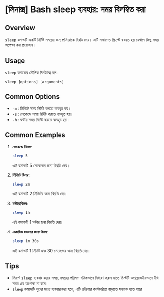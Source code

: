 # [লিনাক্স] Bash sleep ব্যবহার: সময় বিলম্বিত করা

## Overview
`sleep` কমান্ডটি একটি নির্দিষ্ট সময়ের জন্য প্রক্রিয়াকে বিরতি দেয়। এটি সাধারণত স্ক্রিপ্টে ব্যবহৃত হয় যেখানে কিছু সময় অপেক্ষা করা প্রয়োজন।

## Usage
`sleep` কমান্ডের মৌলিক সিনট্যাক্স হল:

```
sleep [options] [arguments]
```

## Common Options
- `-m` : মিনিটে সময় নির্দিষ্ট করতে ব্যবহৃত হয়।
- `-s` : সেকেন্ডে সময় নির্দিষ্ট করতে ব্যবহৃত হয়।
- `-h` : ঘন্টায় সময় নির্দিষ্ট করতে ব্যবহৃত হয়।

## Common Examples
1. **সেকেন্ডে বিলম্ব**:
   ```bash
   sleep 5
   ```
   এই কমান্ডটি 5 সেকেন্ডের জন্য বিরতি দেয়।

2. **মিনিটে বিলম্ব**:
   ```bash
   sleep 2m
   ```
   এই কমান্ডটি 2 মিনিটের জন্য বিরতি দেয়।

3. **ঘন্টায় বিলম্ব**:
   ```bash
   sleep 1h
   ```
   এই কমান্ডটি 1 ঘন্টার জন্য বিরতি দেয়।

4. **একাধিক সময়ের জন্য বিলম্ব**:
   ```bash
   sleep 1m 30s
   ```
   এই কমান্ডটি 1 মিনিট এবং 30 সেকেন্ডের জন্য বিরতি দেয়।

## Tips
- স্ক্রিপ্টে `sleep` ব্যবহার করার সময়, সময়ের পরিমাণ সঠিকভাবে নির্ধারণ করুন যাতে স্ক্রিপ্টটি অপ্রয়োজনীয়ভাবে দীর্ঘ সময় ধরে অপেক্ষা না করে।
- `sleep` কমান্ডটি লুপের মধ্যে ব্যবহার করা হলে, এটি প্রক্রিয়ার কার্যকারিতা বাড়াতে সহায়ক হতে পারে।